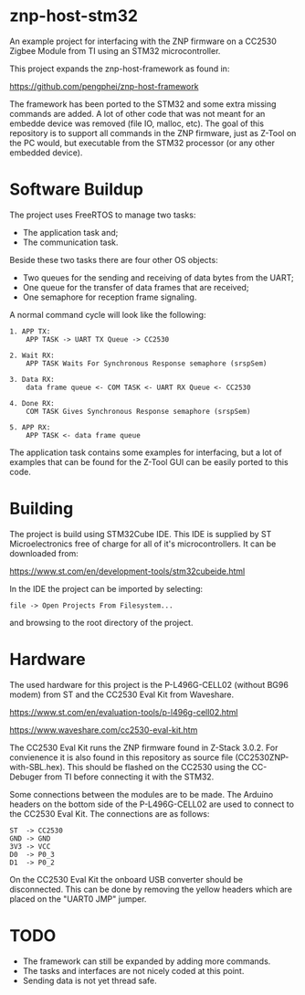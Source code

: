 # znp-host-stm32
An example project for interfacing with the ZNP firmware on a CC2530 Zigbee Module from TI using an STM32 microcontroller.

This project expands the znp-host-framework as found in:

https://github.com/pengphei/znp-host-framework

The framework has been ported to the STM32 and some extra missing commands are added. A lot of other code that was not meant for an embedde device was removed (file IO, malloc, etc). The goal of this repository is to support all commands in the ZNP firmware, just as Z-Tool on the PC would, but executable from the STM32 processor (or any other embedded device).

# Software Buildup
The project uses FreeRTOS to manage two tasks: 
- The application task and;
- The communication task.

Beside these two tasks there are four other OS objects:
- Two queues for the sending and receiving of data bytes from the UART;
- One queue for the transfer of data frames that are received;
- One semaphore for reception frame signaling.

A normal command cycle will look like the following:

```
1. APP TX: 
    APP TASK -> UART TX Queue -> CC2530  

2. Wait RX: 
    APP TASK Waits For Synchronous Response semaphore (srspSem)

3. Data RX: 
    data frame queue <- COM TASK <- UART RX Queue <- CC2530

4. Done RX: 
    COM TASK Gives Synchronous Response semaphore (srspSem)

5. APP RX: 
    APP TASK <- data frame queue
```

The application task contains some examples for interfacing, but a lot of examples that can be found for the Z-Tool GUI can be easily ported to this code.


# Building
The project is build using STM32Cube IDE. This IDE is supplied by ST Microelectronics free of charge for all of it's microcontrollers. It can be downloaded from:

https://www.st.com/en/development-tools/stm32cubeide.html

In the IDE the project can be imported by selecting:  

```file -> Open Projects From Filesystem...```  

and browsing to the root directory of the project.

# Hardware
The used hardware for this project is the P-L496G-CELL02 (without BG96 modem) from ST and the CC2530 Eval Kit from Waveshare.

https://www.st.com/en/evaluation-tools/p-l496g-cell02.html

https://www.waveshare.com/cc2530-eval-kit.htm

The CC2530 Eval Kit runs the ZNP firmware found in Z-Stack 3.0.2. For convienence it is also found in this repository as source file (CC2530ZNP-with-SBL.hex). This should be flashed on the CC2530 using the CC-Debuger from TI before connecting it with the STM32.

Some connections between the modules are to be made. The Arduino headers on the bottom side of the P-L496G-CELL02 are used to connect to the CC2530 Eval Kit. The connections are as follows:

```
ST  -> CC2530  
GND -> GND  
3V3 -> VCC  
D0  -> P0_3  
D1  -> P0_2  
```

On the CC2530 Eval Kit the onboard USB converter should be disconnected. This can be done by removing the yellow headers which are placed on the "UART0 JMP" jumper.

# TODO
- The framework can still be expanded by adding more commands.
- The tasks and interfaces are not nicely coded at this point.
- Sending data is not yet thread safe.
